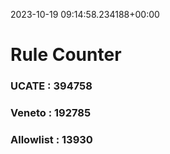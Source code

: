 2023-10-19 09:14:58.234188+00:00
# Rule Counter 
 ### UCATE : 394758

 ### Veneto : 192785

 ### Allowlist : 13930
